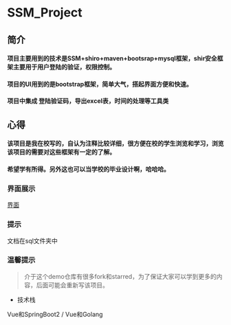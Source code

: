 # SSM_Project
## 简介
#### 项目主要用到的技术是SSM+shiro+maven+bootsrap+mysql框架，shir安全框架主要用于用户登陆的验证，权限控制。<br/>
#### 项目的UI用到的是bootstrap框架，简单大气，搭起界面方便和快速。
#### 项目中集成 登陆验证码，导出excel表，时间的处理等工具类
## 心得
#### 该项目是我在校写的，自认为注释比较详细，很方便在校的学生浏览和学习，浏览该项目的需要对这些框架有一定的了解。
#### 希望学有所得。另外这也可以当学校的毕业设计啊，哈哈哈。
  
### 界面展示  
  [界面](http://blog.51cto.com/12666319/2113833)
### 提示
  文档在sql文件夹中
### 温馨提示
> 介于这个demo仓库有很多fork和starred，为了保证大家可以学到更多的内容，后面可能会重新写该项目。
- 技术栈

Vue和SpringBoot2 /  Vue和Golang
